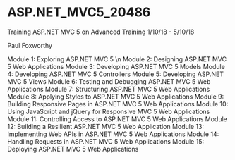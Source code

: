 # ASP.NET_MVC5_20486
Training ASP.NET MVC 5 on Advanced Training 1/10/18 - 5/10/18

Paul Foxworthy

Module 1: Exploring ASP.NET MVC 5 \n
Module 2: Designing ASP.NET MVC 5 Web Applications
Module 3: Developing ASP.NET MVC 5 Models
Module 4: Developing ASP.NET MVC 5 Controllers
Module 5: Developing ASP.NET MVC 5 Views
Module 6: Testing and Debugging ASP.NET MVC 5 Web Applications
Module 7: Structuring ASP.NET MVC 5 Web Applications
Module 8: Applying Styles to ASP.NET MVC 5 Web Applications
Module 9: Building Responsive Pages in ASP.NET MVC 5 Web Applications
Module 10: Using JavaScript and jQuery for Responsive MVC 5 Web Applications
Module 11: Controlling Access to ASP.NET MVC 5 Web Applications
Module 12: Building a Resilient ASP.NET MVC 5 Web Application
Module 13: Implementing Web APIs in ASP.NET MVC 5 Web Applications
Module 14: Handling Requests in ASP.NET MVC 5 Web Applications
Module 15: Deploying ASP.NET MVC 5 Web Applications
